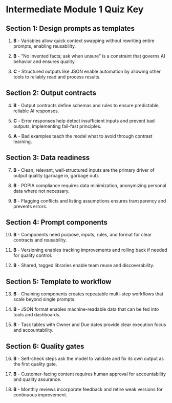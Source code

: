 # Intermediate Module 1 Quiz Key

## Section 1: Design prompts as templates

1. **B** - Variables allow quick context swapping without rewriting entire prompts, enabling reusability.

2. **B** - "No invented facts; ask when unsure" is a constraint that governs AI behavior and ensures quality.

3. **C** - Structured outputs like JSON enable automation by allowing other tools to reliably read and process results.

## Section 2: Output contracts

4. **B** - Output contracts define schemas and rules to ensure predictable, reliable AI responses.

5. **C** - Error responses help detect insufficient inputs and prevent bad outputs, implementing fail-fast principles.

6. **A** - Bad examples teach the model what to avoid through contrast learning.

## Section 3: Data readiness

7. **B** - Clean, relevant, well-structured inputs are the primary driver of output quality (garbage in, garbage out).

8. **B** - POPIA compliance requires data minimization, anonymizing personal data where not necessary.

9. **B** - Flagging conflicts and listing assumptions ensures transparency and prevents errors.

## Section 4: Prompt components

10. **B** - Components need purpose, inputs, rules, and format for clear contracts and reusability.

11. **B** - Versioning enables tracking improvements and rolling back if needed for quality control.

12. **B** - Shared, tagged libraries enable team reuse and discoverability.

## Section 5: Template to workflow

13. **B** - Chaining components creates repeatable multi-step workflows that scale beyond single prompts.

14. **B** - JSON format enables machine-readable data that can be fed into tools and dashboards.

15. **B** - Task tables with Owner and Due dates provide clear execution focus and accountability.

## Section 6: Quality gates

16. **B** - Self-check steps ask the model to validate and fix its own output as the first quality gate.

17. **B** - Customer-facing content requires human approval for accountability and quality assurance.

18. **B** - Monthly reviews incorporate feedback and retire weak versions for continuous improvement.
